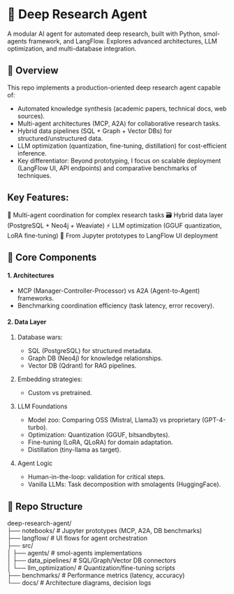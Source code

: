 
# 🧠 Deep Research Agent
A modular AI agent for automated deep research, built with Python, smol-agents framework, and LangFlow. Explores advanced architectures, LLM optimization, and multi-database integration.

## 🚀 Overview
This repo implements a production-oriented deep research agent capable of:
- Automated knowledge synthesis (academic papers, technical docs, web sources).
- Multi-agent architectures (MCP, A2A) for collaborative research tasks.
- Hybrid data pipelines (SQL + Graph + Vector DBs) for structured/unstructured data.
- LLM optimization (quantization, fine-tuning, distillation) for cost-efficient inference.
- Key differentiator: Beyond prototyping, I focus on scalable deployment (LangFlow UI, API endpoints) and comparative benchmarks of techniques.

## Key Features:
🤖 Multi-agent coordination for complex research tasks
🗃️ Hybrid data layer (PostgreSQL + Neo4j + Weaviate)
⚡ LLM optimization (GGUF quantization, LoRA fine-tuning)
🚀 From Jupyter prototypes to LangFlow UI deployment

## 🔧 Core Components
#### 1. Architectures

- MCP (Manager-Controller-Processor) vs A2A (Agent-to-Agent) frameworks.
- Benchmarking coordination efficiency (task latency, error recovery).

#### 2. Data Layer
1. Database wars:
    - SQL (PostgreSQL) for structured metadata.
    - Graph DB (Neo4j) for knowledge relationships.
    - Vector DB (Qdrant) for RAG pipelines.
2. Embedding strategies:
    - Custom vs pretrained.

3. LLM Foundations
    - Model zoo: Comparing OSS (Mistral, Llama3) vs proprietary (GPT-4-turbo).
    - Optimization: Quantization (GGUF, bitsandbytes).
    - Fine-tuning (LoRA, QLoRA) for domain adaptation.
    - Distillation (tiny-llama as target).

4. Agent Logic
    - Human-in-the-loop: validation for critical steps.
    - Vanilla LLMs: Task decomposition with smolagents (HuggingFace).

## 📂 Repo Structure
deep-research-agent/  
├── notebooks/               # Jupyter prototypes (MCP, A2A, DB benchmarks)  
├── langflow/                # UI flows for agent orchestration  
├── src/  
│   ├── agents/              # smol-agents implementations  
│   ├── data_pipelines/      # SQL/Graph/Vector DB connectors  
│   └── llm_optimization/    # Quantization/fine-tuning scripts  
├── benchmarks/              # Performance metrics (latency, accuracy)  
└── docs/                    # Architecture diagrams, decision logs  
